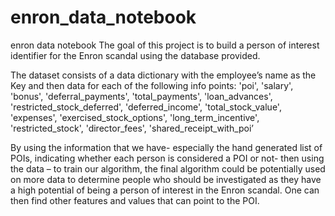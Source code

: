 # enron_data_notebook
enron  data notebook
The goal of this project is to build a person of interest identifier for the Enron scandal using the database provided. 

The dataset consists of a data dictionary with the employee’s name as the Key and then data for each of the following info points:
'poi', 'salary', 'bonus', 'deferral_payments', 'total_payments', 'loan_advances', 'restricted_stock_deferred', 'deferred_income', 
'total_stock_value', 'expenses', 'exercised_stock_options', 'long_term_incentive', 'restricted_stock', 'director_fees', 
'shared_receipt_with_poi’

By using the information that we have- especially the hand generated list of POIs, indicating whether each person is considered a POI 
or not-  then using the data – to train our algorithm, the final algorithm could be potentially used on more data to determine people 
who should be investigated as they have a high potential of being a person of interest in the Enron scandal. One can then find other 
features and values that can point to the POI.

